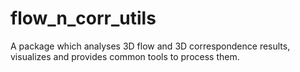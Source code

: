 # flow_n_corr_utils
A package which analyses 3D flow and 3D correspondence results, visualizes and provides common tools to process them.
